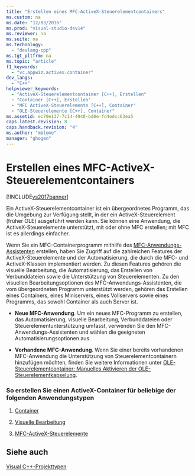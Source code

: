 ```yaml
---
title: "Erstellen eines MFC-ActiveX-Steuerelementcontainers"
ms.custom: na
ms.date: "12/03/2016"
ms.prod: "visual-studio-dev14"
ms.reviewer: na
ms.suite: na
ms.technology: 
  - "devlang-cpp"
ms.tgt_pltfrm: na
ms.topic: "article"
f1_keywords: 
  - "vc.appwiz.activex.container"
dev_langs: 
  - "C++"
helpviewer_keywords: 
  - "ActiveX-Steuerelementcontainer [C++], Erstellen"
  - "Container [C++], Erstellen"
  - "MFC ActiveX-Steuerelemente [C++], Container"
  - "OLE-Steuerelemente [C++], Container"
ms.assetid: ec70e137-7c14-4940-bd0e-fd4edcc63ea5
caps.latest.revision: 8
caps.handback.revision: "4"
ms.author: "mblome"
manager: "ghogen"
---
```

# Erstellen eines MFC-ActiveX-Steuerelementcontainers
[!INCLUDE[vs2017banner](../../assembler/inline/includes/vs2017banner.md)]

Ein ActiveX\-Steuerelementcontainer ist ein übergeordnetes Programm, das die Umgebung zur Verfügung stellt, in der ein ActiveX\-Steuerelement \(früher OLE\) ausgeführt werden kann.  Sie können eine Anwendung, die ActiveX\-Steuerelemente unterstützt, mit oder ohne MFC erstellen; mit MFC ist es allerdings einfacher.  
  
 Wenn Sie ein MFC\-Containerprogramm mithilfe des [MFC\-Anwendungs\-Assistenten](../../mfc/reference/mfc-application-wizard.md) erstellen, haben Sie Zugriff auf die zahlreichen Features der ActiveX\-Steuerelemente und der Automatisierung, die durch die MFC\- und ActiveX\-Klassen implementiert werden.  Zu diesen Features gehören die visuelle Bearbeitung, die Automatisierung, das Erstellen von Verbunddateien sowie die Unterstützung von Steuerelementen.  Zu den visuellen Bearbeitungsoptionen des MFC\-Anwendungs\-Assistenten, die vom übergeordneten Programm unterstützt werden, gehören das Erstellen eines Containers, eines Miniservers, eines Vollservers sowie eines Programms, das sowohl Container als auch Server ist.  
  
-   **Neue MFC\-Anwendung**.  Um ein neues MFC\-Programm zu erstellen, das Automatisierung, visuelle Bearbeitung, Verbunddateien oder Steuerelementunterstützung umfasst, verwenden Sie den MFC\-Anwendungs\-Assistenten und wählen die geeigneten Automatisierungsoptionen aus.  
  
-   **Vorhandene MFC\-Anwendung**.  Wenn Sie einer bereits vorhandenen MFC\-Anwendung die Unterstützung von Steuerelementcontainern hinzufügen möchten, finden Sie weitere Informationen unter [OLE\-Steuerelementcontainer: Manuelles Aktivieren der OLE\-Steuerelementkapselung](../../mfc/activex-control-containers-manually-enabling-activex-control-containment.md).  
  
### So erstellen Sie einen ActiveX\-Container für beliebige der folgenden Anwendungstypen  
  
1.  [Container](../../mfc/containers.md)  
  
2.  [Visuelle Bearbeitung](../../mfc/ole-mfc.md)  
  
3.  [MFC\-ActiveX\-Steuerelemente](../../mfc/mfc-activex-controls.md)  
  
## Siehe auch  
 [Visual C\+\+\-Projekttypen](../../ide/visual-cpp-project-types.md)